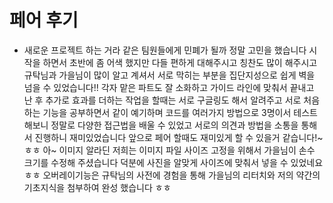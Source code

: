 # 페어 후기
- 새로운 프로젝트 하는 거라 같은 팀원들에게 민폐가 될까 정말 고민을 했습니다
  시작을 하면서 초반에 좀 어색 했지만 다들 편하게 대해주시고 칭찬도 많이 해주시고
  규탁님과 가을님이 많이 알고 계셔서 서로 막히는 부분을 집단지성으로 쉽게 벽을 넘을 수
  있었습니다!!
  각자 맡은 파트도 잘 소화하고 가이드 라인에 맞춰서 끝내고 난 후 추가로 효과를 더하는
  작업을 할때는 서로 구글링도 해서 알려주고 서로 처음하는 기능을 공부하면서 같이 예기하며
  코드를 여러가지 방법으로 3명이서 테스트 해보니 정말로 다양한 접근법을 배울 수 있었고
  서로의 의견과 방법을 소통을 통해서 진행하니 재미있었습니다
  앞으로 페어 할때도 재미있게 할 수 있을거 같습니다!~ ㅎㅎ
  아~ 이미지 알라딘 저희는 이미지 파일 사이즈 고정을 위해서 가을님이 손수 크기를 수정해 주셨습니다
  덕분에 사진을 알맞게 사이즈에 맞춰서 넣을 수 있었네요 ㅎㅎ
  오버레이기능은 규탁님의 사전에 경험을 통해 가을님의 리터치와 저의 약간의 기초지식을 첨부하여 완성 했습니다 ㅎㅎ
